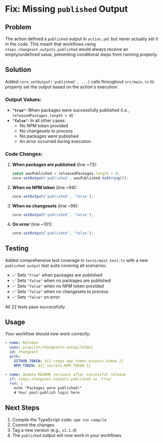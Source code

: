 # Fix: Missing `published` Output

## Problem

The action defined a `published` output in `action.yml` but never actually set it in the code. This meant that workflows using `steps.changeset.outputs.published` would always receive an empty/undefined value, preventing conditional steps from running properly.

## Solution

Added `core.setOutput('published', ...)` calls throughout `src/main.ts` to properly set the output based on the action's execution:

### Output Values:
- **`"true"`**: When packages were successfully published (i.e., `releasedPackages.length > 0`)
- **`"false"`**: In all other cases:
  - No NPM token provided
  - No changesets to process
  - No packages were published
  - An error occurred during execution

### Code Changes:

1. **When packages are published** (line ~73):
   ```typescript
   const wasPublished = releasedPackages.length > 0;
   core.setOutput('published', wasPublished.toString());
   ```

2. **When no NPM token** (line ~94):
   ```typescript
   core.setOutput('published', 'false');
   ```

3. **When no changesets** (line ~98):
   ```typescript
   core.setOutput('published', 'false');
   ```

4. **On error** (line ~101):
   ```typescript
   core.setOutput('published', 'false');
   ```

## Testing

Added comprehensive test coverage in `tests/main.test.ts` with a new `published output` test suite covering all scenarios:
- ✅ Sets `"true"` when packages are published
- ✅ Sets `"false"` when no packages are published
- ✅ Sets `"false"` when no NPM token provided
- ✅ Sets `"false"` when no changesets to process
- ✅ Sets `"false"` on error

All 22 tests pass successfully.

## Usage

Your workflow should now work correctly:

```yaml
- name: Release
  uses: pixpilot/changesets-autopilot@v1
  id: changeset
  with:
    GITHUB_TOKEN: ${{ steps.app_token.outputs.token }}
    NPM_TOKEN: ${{ secrets.NPM_TOKEN }}

- name: Update README versions after successful release
  if: steps.changeset.outputs.published == 'true'
  run: |
    echo "Packages were published!"
    # Your post-publish logic here
```

## Next Steps

1. Compile the TypeScript code: `npm run compile`
2. Commit the changes
3. Tag a new version (e.g., `v1.1.0`)
4. The `published` output will now work in your workflows
